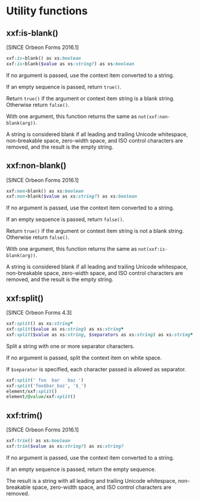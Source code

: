 # Utility functions

<!-- toc -->

## xxf:is-blank()

[SINCE Orbeon Forms 2016.1]

```ruby
xxf:is-blank() as xs:boolean
xxf:is-blank($value as xs:string?) as xs:boolean
```

If no argument is passed, use the context item converted to a string.

If an empty sequence is passed, return `true()`.

Return `true()` if the argument or context item string is a blank string. Otherwise return `false()`.

With one argument, this function returns the same as `not(xxf:non-blank(arg))`.

A string is considered blank if all leading and trailing Unicode whitespace, non-breakable space, zero-width space, and ISO control characters are removed, and the result is the empty string.

## xxf:non-blank()

[SINCE Orbeon Forms 2016.1]

```ruby
xxf:non-blank() as xs:boolean
xxf:non-blank($value as xs:string?) as xs:boolean
```

If no argument is passed, use the context item converted to a string.

If an empty sequence is passed, return `false()`.

Return `true()` if the argument or context item string is not a blank string. Otherwise return `false()`.

With one argument, this function returns the same as `not(xxf:is-blank(arg))`.

A string is considered blank if all leading and trailing Unicode whitespace, non-breakable space, zero-width space, and ISO control characters are removed, and the result is the empty string.

## xxf:split()

[SINCE Orbeon Forms 4.3]

```ruby
xxf:split() as xs:string*
xxf:split($value as xs:string) as xs:string*
xxf:split($value as xs:string, $separators as xs:string) as xs:string*
```

Split a string with one or more separator characters.

If no argument is passed, split the context item on white space.

If `$separator` is specified, each character passed is allowed as separator.

```ruby
xxf:split(' foo  bar   baz ')
xxf:split('foo$bar_baz', '$_')
element/xxf:split()
element/@value/xxf:split()
```

## xxf:trim()

[SINCE Orbeon Forms 2016.1]

```ruby
xxf:trim() as xs:boolean
xxf:trim($value as xs:string?) as xs:string?
```

If no argument is passed, use the context item converted to a string.

If an empty sequence is passed, return the empty sequence.

The result is a string with all leading and trailing Unicode whitespace, non-breakable space, zero-width space, and ISO control characters are removed.
